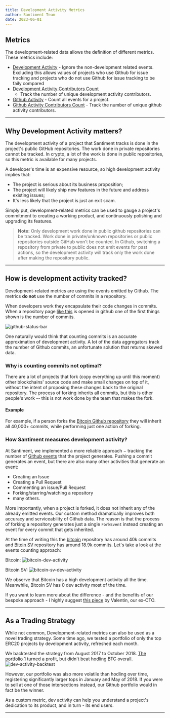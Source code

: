 ```yaml
---
title: Development Activity Metrics
author: Santiment Team
date: 2023-06-01
---
```


## Metrics

The development-related data allows the definition of different metrics.
These metrics include:
- [Development Activity](/metrics/development-activity/development-activity/) -
  Ignore the non-development related events. Excluding this allows values of
  projects who use Github for issue tracking and projects who do not use Github
  for issue tracking to be faily compared
- [Development Activity Contributors Count](/metrics/development-activity/development-activity-contributors-count/)
  - Track the number of unique development activity contributors.
- [Github Activity](/metrics/development-activity/github-activity/) - Count all
  events for a project.
- [Github Activity Contributors Count](/metrics/development-activity/github-activity-contributors-count) -
  Track the number of unique github activity contributors.

---

## Why Development Activity matters?

The development activity of a project that Santiment tracks is done in the
project's public GitHub repositories. The work done in private repositories
cannot be tracked. In crypto, a lot of the work is done in public repositories,
so this metric is available for many projects.

A developer's time is an expensive resource, so high development activity
implies that:

- The project is serious about its business proposition;
- The project will likely ship new features in the future and address existing issues;
- It's less likely that the project is just an exit scam.

Simply put, development-related metrics can be used to gauge a project's commitment to
creating a working product, and continuously polishing and upgrading its
features.

> **Note:** Only development work done in public github repositories can be tracked.
> Work done in private/unknown repositories or public repositories outside
> GitHub won't be counted. In Github, switching a repository from private to public does
> not emit events for past actions, so the development activity will track only the work
> done after making the repository public.

---

## How is development activity tracked?

Development-related metrics are using the events emitted by Github. The metrics
**do not** use the number of commits in a repository.

When developers work they encapsulate their code changes in commits. When a
repository page [like this](https://github.com/santiment/sanbase2) is opened in
github one of the first things shown is the number of commits.

![github-status-bar](./github-status-bar.png)

One naturally would think that counting commits is an accurate approximation of
development activity. A lot of the data aggregators track the number of Github
commits, an unfortunate solution that returns skewed data.

### Why is counting commits not optimal?

There are a lot of projects that fork (copy everything up until this moment)
other blockchains' source code and make small changes on top of it, without the
intent of proposing these changes back to the original repository. The process
of forking inherits all commits, but this is other people's work -- this is
not work done by the team that makes the fork.

#### Example 
For example, if a person forks the [Bitcoin Github
repository](https://github.com/bitcoin/bitcoin) they will inherit all 40,000+
commits, while performing just one action of forking.

### How Santiment measures development activity?

At Santiment, we implemented a more reliable approach $-$ tracking the number of
[Github events](https://docs.github.com/en/rest/using-the-rest-api/github-event-types?apiVersion=2022-11-28)
that the project generates. Pushing a commit generates an event,
but there are also many other activities that generate an event:

- Creating an Issue
- Creating a Pull Request
- Commenting an issue/Pull Request
- Forking/starring/watching a repository
- many others.

More importantly, when a project is forked, it does not inherit any of the
already emitted events. Our custom method dramatically improves both accuracy
and serviceability of Github data. The reason is that the process of forking a
repository generates just a single `ForkEvent` instead creating an event for
every commit that gets inherited.

At the time of writing this the [bitcoin](https://github.com/bitcoin/bitcoin)
repository has around 40k commits and [Bitoin
SV](https://github.com/bitcoin-sv/bitcoin-sv) repository has around 18.9k
commits. Let's take a look at the events counting approach:

Bitcoin: ![bitcoin-dev-activity](./bitcoin-dev-activity.png)

Bitcoin SV: ![bitcoin-sv-dev-activity](./bitcoin-sv-dev-activity.png)

We observe that Bitcoin has a high development activity all the time.
Meanwhile, Bitcoin SV has 0 dev activity most of the time.

If you want to learn more about the difference - and the benefits of our bespoke
approach - I highly suggest [this
piece](https://medium.com/santiment/tracking-github-activity-of-crypto-projects-introducing-a-better-approach-9fb1af3f1c32)
by Valentin, our ex-CTO.

---

## As a Trading Strategy

While not common, Development-related metrics can also be used as a novel
trading strategy. Some time ago, we tested a portfolio of only the top ERC20
projects by development activity, refreshed each month.

We backtested the strategy from August 2017 to October 2018. [The portfolio
1](https://santiment.net/blog/github-activity-portfolio/) turned a profit, but
didn't beat hodling BTC overall.
![dev-activity-backtest](./dev-activity-backtest.png)

However, our portfolio was also more volatile than hodling over time,
registering significantly larger tops in January and May of 2018. If you were to
sell at one of those intersections instead, our Github portfolio would in fact
be the winner.

As a custom metric, dev activity can help you understand a project's dedication
to its product, and in turn - its end users.

---
